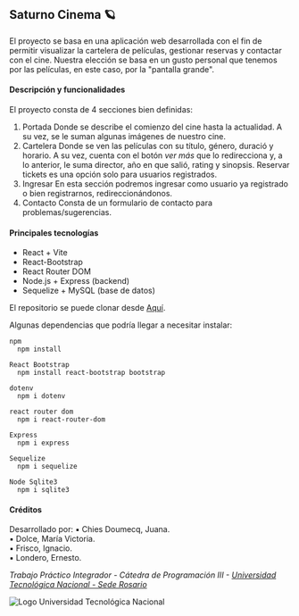 ## Saturno Cinema 🪐

El proyecto se basa en una aplicación web desarrollada con el fin de permitir visualizar la cartelera de películas, gestionar reservas y contactar con el cine.
Nuestra elección se basa en un gusto personal que tenemos por las películas, en este caso, por la "pantalla grande".

#### Descripción y funcionalidades
El proyecto consta de 4 secciones bien definidas:
1. Portada
Donde se describe el comienzo del cine hasta la actualidad. A su vez, se le suman algunas imágenes de nuestro cine.
2. Cartelera
Donde se ven las películas con su título, género, duració y horario.
A su vez, cuenta con el botón *ver más* que lo redirecciona y, a lo anterior, le suma director, año en que salió, rating y sinopsis.
Reservar tickets es una opción solo para usuarios registrados.
3. Ingresar
En esta sección podremos ingresar como usuario ya registrado o bien registrarnos, redireccionándonos.
4. Contacto
Consta de un formulario de contacto para problemas/sugerencias.

#### Principales tecnologías
- React + Vite
- React-Bootstrap
- React Router DOM
- Node.js + Express (backend)
- Sequelize + MySQL (base de datos)

El repositorio se puede clonar desde [Aquí](https://github.com/juanachies/TP_SaturnoCinema.git "Saturno Cinema").

Algunas dependencias que podría llegar a necesitar instalar:
~~~
npm
  npm install

React Bootstrap
  npm install react-bootstrap bootstrap

dotenv
  npm i dotenv

react router dom
  npm i react-router-dom

Express
  npm i express

Sequelize
  npm i sequelize

Node Sqlite3
  npm i sqlite3
~~~
#### Créditos
Desarrollado por:
▪️ Chies Doumecq, Juana.  
▪️ Dolce, María Victoria.  
▪️ Frisco, Ignacio.  
▪️ Londero, Ernesto.  

*Trabajo Práctico Integrador - Cátedra de Programación III - [Universidad Tecnológica Nacional - Sede Rosario](https://www.frro.utn.edu.ar/index.php)*


![Logo Universidad Tecnológica Nacional](https://www.frro.utn.edu.ar/imagenes/malvinas.png "UTN")
